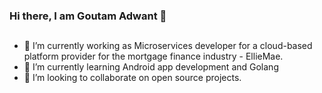 ### Hi there, I am Goutam Adwant 👋 

## 
- 🔭 I’m currently working as Microservices developer for a cloud-based platform provider for the mortgage finance industry - EllieMae.
- 🌱 I’m currently learning Android app development and Golang
- 👯 I’m looking to collaborate on open source projects.

<br/>
